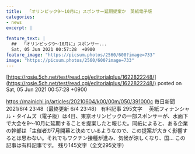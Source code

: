 ```yaml
---
title:  「オリンピック9〜10月に」スポンサー延期提案か　英紙電子版  
categories:
- news
excerpt: |
  
feature_text: |
  ##  「オリンピック9〜10月に」スポンサー...
  Sat, 05 Jun 2021 00:57:28  +0900
feature_image: "https://picsum.photos/2560/600?image=733"
image: "https://picsum.photos/2560/600?image=733"
---
```


[https://rosie.5ch.net/test/read.cgi/editorialplus/1622822248/](https://rosie.5ch.net/test/read.cgi/editorialplus/1622822248/)
posted on Sat, 05 Jun 2021 00:57:28  +0900

<!--more-->

https://mainichi.jp/articles/20210604/k00/00m/050/391000c 毎日新聞 2021/6/4 23:48（最終更新 6/4 23:48） 有料記事 295文字 　英紙フィナンシャル・タイムズ（電子版）は4日、東京オリンピックの一部スポンサーが、水面下で大会を9〜10月に延期することを提案したと報じた。同紙によると、ある企業の幹部は「主催者が7月開幕と決めているようなので、この提案が大きく影響するとは思わない。それでもワクチン接種が進み、気候が涼しくなり、国… この記事は有料記事です。 残り145文字（全文295文字）
